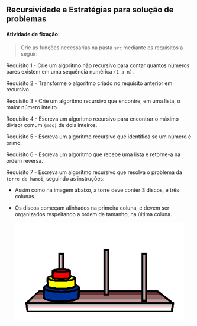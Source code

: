 ## Recursividade e Estratégias para solução de problemas

####  Atividade de fixação:
> Crie as funções necessárias na pasta `src` mediante os requisitos a seguir:

Requisito 1 - Crie um algoritmo não recursivo para contar quantos números pares existem em uma sequência numérica `(1 a n)`.

Requisito 2 - Transforme o algoritmo criado no requisito anterior em recursivo.

Requisito 3 - Crie um algoritmo recursivo que encontre, em uma lista, o maior número inteiro.

Requisito 4 - Escreva um algoritmo recursivo para encontrar o máximo divisor comum `(mdc)` de dois inteiros.

Requisito 5 - Escreva um algoritmo recursivo que identifica se um número é primo.

Requisito 6 - Escreva um algoritmo que recebe uma lista e retorne-a na ordem reversa.

Requisito 7 - Escreva um algoritmo recursivo que resolva o problema da `torre de hanoi`, seguindo as instruções:

* Assim como na imagem abaixo, a torre deve conter 3 discos, e três colunas.

* Os discos começam alinhados na primeira coluna, e devem ser organizados respeitando a ordem de tamanho, na última coluna.

<p align="center">
  <img src="https://github.com/guilherme-ac-fernandes/trybe-exercicios/blob/main/04-ciencia-da-computacao/bloco-36-algoritmos/dia-02-recursividade-e-estrategias-para-solucao-de-problemas/hanoi_tower.gif" alt="Hanoi Tower Gif"/>
</p>
